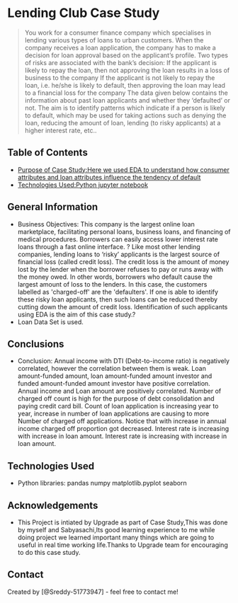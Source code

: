 # Lending Club Case Study
> You work for a consumer finance company which specialises in lending various types of loans to urban customers. 
>When the company receives a loan application, the company has to make a decision for loan approval based on the applicant’s profile. 
>Two types of risks are associated with the bank’s decision:
>	If the applicant is likely to repay the loan, then not approving the loan results in a loss of business to the company
>	If the applicant is not likely to repay the loan, i.e. he/she is likely to default, then approving the loan may lead to a financial 
>	loss for the company
>The data given below contains the information about past loan applicants and whether they ‘defaulted’ or not. 
>The aim is to identify patterns which indicate if a person is likely to default, 
>which may be used for taking actions such as denying the loan, reducing the amount of loan, 
>lending (to risky applicants) at a higher interest rate, etc..


## Table of Contents
* [Purpose of Case Study:Here we used EDA to understand how consumer attributes and loan attributes influence the tendency of default](#general-information)
* [Technologies Used:Python jupyter notebook](#technologies-used)

<!-- You can include any other section that is pertinent to your problem -->

## General Information
- Business Objectives:
This company is the largest online loan marketplace, facilitating personal loans, business loans, and financing of medical procedures. Borrowers can easily access lower interest rate loans through a fast online interface. ?
Like most other lending companies, lending loans to ‘risky’ applicants is the largest source of financial loss (called credit loss). The credit loss is the amount of money lost by the lender when the borrower refuses to pay or runs away with the money owed. In other words, borrowers who default cause the largest amount of loss to the lenders. In this case, the customers labelled as 'charged-off' are the 'defaulters'.
If one is able to identify these risky loan applicants, then such loans can be reduced thereby cutting down the amount of credit loss. Identification of such applicants using EDA is the aim of this case study.?
- Loan Data Set is used.

<!-- You don't have to answer all the questions - just the ones relevant to your project. -->

## Conclusions
- Conclusion: 
Annual income with DTI (Debt-to-income ratio) is negatively correlated, however the correlation between them is weak. 
Loan amount-funded amount, loan amount-funded amount investor and funded amount-funded amount investor have positive correlation.
Annual income and Loan amount are positively correlated. Number of charged off count is high for the purpose of debt consolidation
and paying credit card bill. Count of loan application is increasing year to year, increase in number of loan applications are causing
to more Number of charged off applications. Notice that with increase in annual income charged off proportion got decreased. 
Interest rate is increasing with increase in loan amount. Interest rate is increasing with increase in loan amount.

<!-- You don't have to answer all the questions - just the ones relevant to your project. -->


## Technologies Used
- Python libraries:
pandas
numpy
matplotlib.pyplot
seaborn

<!-- As the libraries versions keep on changing, it is recommended to mention the version of library used in this project -->

## Acknowledgements
- This Project is intiated by Upgrade as part of Case Study,This was done by myself and Sabyasachi,Its good learning experience to me
while doing project we learned important many things which are going to useful in real time working life.Thanks to Upgrade team for
encouraging to do this case study.


## Contact
Created by [@Sreddy-51773947] - feel free to contact me!


<!-- Optional -->
<!-- ## License -->
<!-- This project is open source and available under the [... License](). -->

<!-- You don't have to include all sections - just the one's relevant to your project -->
